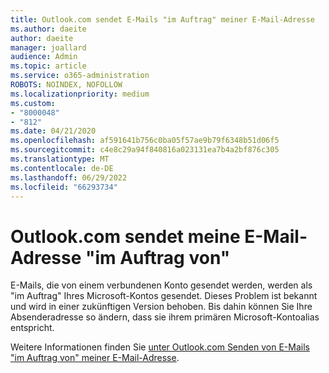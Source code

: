 ```yaml
---
title: Outlook.com sendet E-Mails "im Auftrag" meiner E-Mail-Adresse
ms.author: daeite
author: daeite
manager: joallard
audience: Admin
ms.topic: article
ms.service: o365-administration
ROBOTS: NOINDEX, NOFOLLOW
ms.localizationpriority: medium
ms.custom:
- "8000048"
- "812"
ms.date: 04/21/2020
ms.openlocfilehash: af591641b756c0ba05f57ae9b79f6348b51d06f5
ms.sourcegitcommit: c4e8c29a94f840816a023131ea7b4a2bf876c305
ms.translationtype: MT
ms.contentlocale: de-DE
ms.lasthandoff: 06/29/2022
ms.locfileid: "66293734"
---
```

# <a name="outlookcom-sends-email-on-behalf-of-my-email-address"></a>Outlook.com sendet meine E-Mail-Adresse "im Auftrag von"

E-Mails, die von einem verbundenen Konto gesendet werden, werden als "im Auftrag" Ihres Microsoft-Kontos gesendet. Dieses Problem ist bekannt und wird in einer zukünftigen Version behoben. Bis dahin können Sie Ihre Absenderadresse so ändern, dass sie ihrem primären Microsoft-Kontoalias entspricht.
  
Weitere Informationen finden Sie [unter Outlook.com Senden von E-Mails "im Auftrag von" meiner E-Mail-Adresse](https://support.office.com/article/2c2b4d9f-0203-42c6-b2d2-b8aba1386e75?wt.mc_id=Office_Outlook_com_Alchemy).
